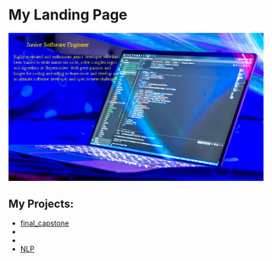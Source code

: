 # My Landing Page


  
<img alt="Background image" src="/image/background_image.jpg">

## My Projects:
* [final_capstone](https://github.com/4rr0wh34d/final_capstone)
* 
*
* [NLP](https://github.com/4rr0wh34d/NLP)

<!-- **4rr0wh34d/4rr0wh34d** is a ✨ _special_ ✨ repository because its `README.md` (this file) appears on your GitHub profile.

Here are some ideas to get you started:

▶️ 

- 🔭 I’m currently working on ...
- 🌱 I’m currently learning ...
- 👯 I’m looking to collaborate on ...
- 🤔 I’m looking for help with ...
- 💬 Ask me about ...
- 📫 How to reach me: ...
- 😄 Pronouns: ...
- ⚡ Fun fact: ...
-->
